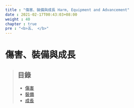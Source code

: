 ```yaml
---
title : "傷害、裝備與成長 Harm, Equipment and Advancement"
date : 2021-02-17T00:43:03+08:00
weight : 40
chapter : true
pre : "<b>五、 </b>"
---
```


# **傷害、裝備與成長**

> ## 目錄
> + [傷害](./harm-tracks/)
> + [裝備](./equipment-and-treasure/)
> + [成長](./advancement/)
